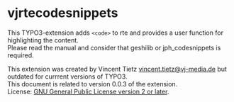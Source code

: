 # vjrtecodesnippets
This TYPO3-extension adds `<code>` to rte and provides a user function for highlighting the content.  
Please read the manual and consider that geshilib or jph_codesnippets is required.  

This extension was created by Vincent Tietz <vincent.tietz@vj-media.de> but outdated for currrent versions of TYPO3.  
This document is related to version 0.0.3 of the extension.  
License:  [GNU General Public License version 2 or later](http://www.gnu.org/copyleft/gpl.html).  
